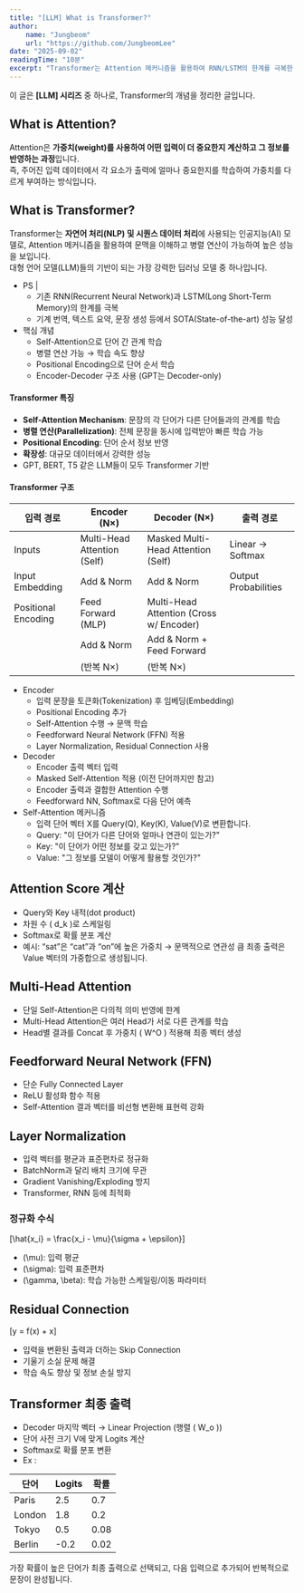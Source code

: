 ```yaml
---
title: "[LLM] What is Transformer?"
author:
    name: "Jungbeom"
    url: "https://github.com/JungbeomLee"
date: "2025-09-02"
readingTime: "10분"
excerpt: "Transformer는 Attention 메커니즘을 활용하여 RNN/LSTM의 한계를 극복한 딥러닝 모델입니다. Self-Attention, Multi-Head Attention, LayerNorm, Residual Connection 등을 통해 문맥 이해와 병렬 연산을 가능하게 하며, GPT·BERT·T5 등 대형 언어 모델의 기반이 되었습니다."
---
```


이 글은 **[LLM] 시리즈** 중 하나로, Transformer의 개념을 정리한 글입니다.

## What is Attention?

Attention은 **가중치(weight)를 사용하여 어떤 입력이 더 중요한지 계산하고 그 정보를 반영하는 과정**입니다.  
즉, 주어진 입력 데이터에서 각 요소가 출력에 얼마나 중요한지를 학습하여 가중치를 다르게 부여하는 방식입니다.

## What is Transformer?

Transformer는 **자연어 처리(NLP) 및 시퀀스 데이터 처리**에 사용되는 인공지능(AI) 모델로, Attention 메커니즘을 활용하여 문맥을 이해하고 병렬 연산이 가능하여 높은 성능을 보입니다.  
대형 언어 모델(LLM)들의 기반이 되는 가장 강력한 딥러닝 모델 중 하나입니다.  
- PS |
    - 기존 RNN(Recurrent Neural Network)과 LSTM(Long Short-Term Memory)의 한계를 극복  
    - 기계 번역, 텍스트 요약, 문장 생성 등에서 SOTA(State-of-the-art) 성능 달성  
- 핵심 개념
    - Self-Attention으로 단어 간 관계 학습  
    - 병렬 연산 가능 → 학습 속도 향상  
    - Positional Encoding으로 단어 순서 학습  
    - Encoder-Decoder 구조 사용 (GPT는 Decoder-only)  

#### Transformer 특징

- **Self-Attention Mechanism**: 문장의 각 단어가 다른 단어들과의 관계를 학습  
- **병렬 연산(Parallelization)**: 전체 문장을 동시에 입력받아 빠른 학습 가능  
- **Positional Encoding**: 단어 순서 정보 반영  
- **확장성**: 대규모 데이터에서 강력한 성능  
- GPT, BERT, T5 같은 LLM들이 모두 Transformer 기반  

#### Transformer 구조

| **입력 경로**           | **Encoder (N×)**                  | **Decoder (N×)**                          | **출력 경로**        |
|--------------------------|-----------------------------------|--------------------------------------------|----------------------|
| Inputs                   | Multi-Head Attention (Self)       | Masked Multi-Head Attention (Self)         | Linear → Softmax     |
| Input Embedding          | Add & Norm                        | Add & Norm                                 | Output Probabilities |
| Positional Encoding      | Feed Forward (MLP)                | Multi-Head Attention (Cross w/ Encoder)    |                      |
|                          | Add & Norm                        | Add & Norm + Feed Forward                  |                      |
|                          | (반복 N×)                         | (반복 N×)                                  |                      |
- Encoder
    - 입력 문장을 토큰화(Tokenization) 후 임베딩(Embedding)  
    - Positional Encoding 추가  
    - Self-Attention 수행 → 문맥 학습  
    - Feedforward Neural Network (FFN) 적용  
    - Layer Normalization, Residual Connection 사용  
- Decoder
    - Encoder 출력 벡터 입력  
    - Masked Self-Attention 적용 (이전 단어까지만 참고)  
    - Encoder 출력과 결합한 Attention 수행  
    - Feedforward NN, Softmax로 다음 단어 예측  
- Self-Attention 메커니즘
    - 입력 단어 벡터 X를 Query(Q), Key(K), Value(V)로 변환합니다.
    - Query: "이 단어가 다른 단어와 얼마나 연관이 있는가?"  
    - Key: "이 단어가 어떤 정보를 갖고 있는가?"  
    - Value: "그 정보를 모델이 어떻게 활용할 것인가?"  

## Attention Score 계산
- Query와 Key 내적(dot product)  
- 차원 수 \( d_k \)로 스케일링  
- Softmax로 확률 분포 계산  
- 예시: “sat”은 “cat”과 “on”에 높은 가중치 → 문맥적으로 연관성 큼 
최종 출력은 Value 벡터의 가중합으로 생성됩니다.

## Multi-Head Attention
- 단일 Self-Attention은 다의적 의미 반영에 한계  
- Multi-Head Attention은 여러 Head가 서로 다른 관계를 학습  
- Head별 결과를 Concat 후 가중치 \( W^O \) 적용해 최종 벡터 생성  

## Feedforward Neural Network (FFN)
- 단순 Fully Connected Layer  
- ReLU 활성화 함수 적용  
- Self-Attention 결과 벡터를 비선형 변환해 표현력 강화  

## Layer Normalization
- 입력 벡터를 평균과 표준편차로 정규화  
- BatchNorm과 달리 배치 크기에 무관  
- Gradient Vanishing/Exploding 방지  
- Transformer, RNN 등에 최적화  

### 정규화 수식
\[\hat{x_i} = \frac{x_i - \mu}{\sigma + \epsilon}\]  
- \(\mu\): 입력 평균  
- \(\sigma\): 입력 표준편차  
- \(\gamma, \beta\): 학습 가능한 스케일링/이동 파라미터  

## Residual Connection
\[y = f(x) + x\]  
- 입력을 변환된 출력과 더하는 Skip Connection  
- 기울기 소실 문제 해결  
- 학습 속도 향상 및 정보 손실 방지  

## Transformer 최종 출력
- Decoder 마지막 벡터 → Linear Projection (행렬 \( W_o \))  
- 단어 사전 크기 V에 맞게 Logits 계산  
- Softmax로 확률 분포 변환  
- Ex :

| 단어   | Logits | 확률 |
|--------|--------|------|
| Paris  | 2.5    | 0.7  |
| London | 1.8    | 0.2  |
| Tokyo  | 0.5    | 0.08 |
| Berlin | -0.2   | 0.02 |
가장 확률이 높은 단어가 최종 출력으로 선택되고, 다음 입력으로 추가되어 반복적으로 문장이 완성됩니다.
